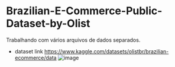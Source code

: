 # Brazilian-E-Commerce-Public-Dataset-by-Olist
Trabalhando com vários arquivos de dados separados.
- dataset link https://www.kaggle.com/datasets/olistbr/brazilian-ecommerce/data
![image](https://github.com/VictorVinhaesDev/Brazilian-E-Commerce-Public-Dataset-by-Olist/assets/93022107/eeb8b040-805c-48ec-9997-ef88a16c3fcd)

